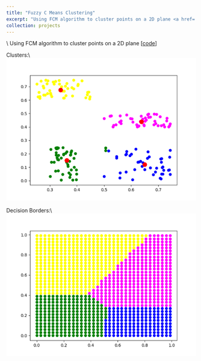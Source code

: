 ```yaml
---
title: "Fuzzy C Means Clustering"
excerpt: "Using FCM algorithm to cluster points on a 2D plane <a href='https://github.com/matinaghaei/Fuzzy-C-means-Clustering'>[code]</a><br/><img src='/images/clusters.png'>"
collection: projects
---
```

\\
Using FCM algorithm to cluster points on a 2D plane [[code](https://github.com/matinaghaei/Fuzzy-C-means-Clustering)]

Clusters:\\
![](/images/clusters.png)

Decision Borders:\\
![](/images/decision-borders.png)

